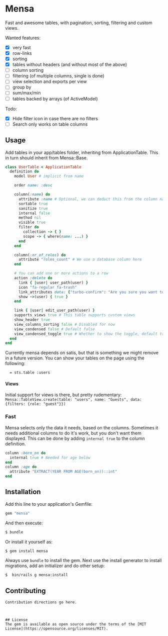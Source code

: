 # Mensa

Fast and awesome tables, with pagination, sorting, filtering and custom views.

Wanted features:

- [x] very fast
- [x] row-links
- [x] sorting
- [x] tables without headers (and without most of the above)
- [ ] column sorting
- [ ] filtering (of multiple columns, single is done)
- [ ] view selection and exports per view
- [ ] group by
- [ ] sum/max/min
- [ ] tables backed by arrays (of ActiveModel)

Todo:

- [X] Hide filter icon in case there are no filters
- [ ] Search only works on table columns

## Usage

Add tables in your app/tables folder, inheriting from ApplicationTable.
This in turn should inherit from Mensa::Base.

```ruby
class UserTable < ApplicationTable
  definition do
    model User # implicit from name

    order name: :desc

    column(:name) do
      attribute :name # Optional, we can deduct this from the column name
      sortable true
      sanitize true
      internal false
      method nil
      visible true
      filter do
        collection -> { }
        scope -> { where(name: ...) }
      end
    end

    column(:nr_of_roles) do
      attribute "roles_count" # We use a database column here
    end

    # You can add one or more actions to a row
    action :delete do
      link { |user| user_path(user) }
      icon "fa-regular fa-trash"
      link_attributes data: {"turbo-confirm": "Are you sure you want to delete the user?", "turbo-method": :delete}
      show ->(user) { true }
    end

    link { |user| edit_user_path(user) }
    supports_views true # This table supports custom views
    show_header true
    view_columns_sorting false # Disabled for now
    view_condensed false # Default false
    view_condensed_toggle true # Whether to show the toggle, default true
  end
end
```

Currently mensa depends on satis, but that is something we might remove in a future version.
You can show your tables on the page using the following:

```slim
  = sts.table :users
```

#### Views

Initial support for views is there, but pretty rudementary:
`Mensa::TableView.create(table: "users", name: "Guests", data: {filters: {role: "guest"}})`

### Fast

Mensa selects only the data it needs, based on the columns. Sometimes it needs additional columns to do it's work, but you don't want them displayed.
This can be done by adding `internal true` to the column definition.

```ruby
column :born_on do
  internal true # Needed for age below
end
column :age do
  attribute "EXTRACT(YEAR FROM AGE(born_on))::int"
end
```

## Installation

Add this line to your application's Gemfile:

```ruby
gem "mensa"
```

And then execute:

```bash
$ bundle
```

Or install it yourself as:

```bash
$ gem install mensa
```

Always use `bundle` to install the gem. Next use the install generator to install migrations, add an initializer and do other setup:

```bash
$  bin/rails g mensa:install
```

## Contributing

```
Contribution directions go here.



## License
The gem is available as open source under the terms of the [MIT License](https://opensource.org/licenses/MIT).
```
